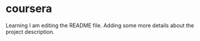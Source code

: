 # coursera
Learning
I am editing the README file. Adding some more details about the project description.
